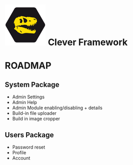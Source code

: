 # [![CLEVER Logo](https://raw.githubusercontent.com/imperodesign/skeleton/master/app/assets/src/img/skeleton-logo.png?raw=true)](http://cleverframework.io/) Clever Framework

# ROADMAP

## System Package
- Admin Settings
- Admin Help
- Admin Module enabling/disabling + details
- Build-in file uploader
- Build in image cropper

## Users Package
- Password reset
- Profile
- Account
